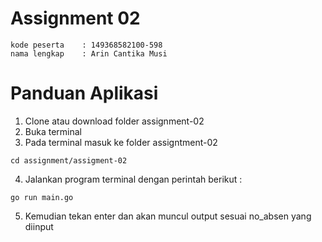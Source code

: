 # Assignment 02

```
kode peserta    : 149368582100-598
nama lengkap    : Arin Cantika Musi
```

# Panduan Aplikasi
1. Clone atau download folder assignment-02
2. Buka terminal
3. Pada terminal masuk ke folder assigntment-02
```
cd assignment/assigment-02
```
4. Jalankan program terminal dengan perintah berikut :
```
go run main.go
```

5. Kemudian tekan enter dan akan muncul output sesuai no_absen yang diinput

